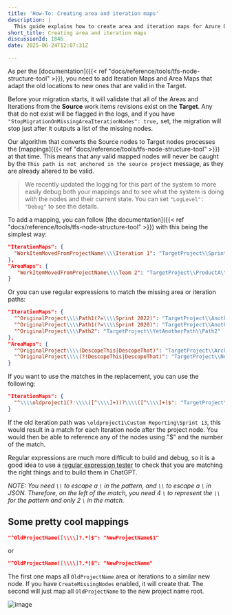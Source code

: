 ```yaml
---
title: 'How-To: Creating area and iteration maps'
description: |
  This guide explains how to create area and iteration maps for Azure DevOps Migration Tools, allowing you to adapt old locations to new ones during migration.
short_title: Creating area and iteration maps
discussionId: 1846
date: 2025-06-24T12:07:31Z

---
```

As per the [documentation]({{< ref "docs/reference/tools/tfs-node-structure-tool" >}}), you need to add Iteration Maps and Area Maps that adapt the old locations to new ones that are valid in the Target.

Before your migration starts, it will validate that all of the Areas and Iterations from the **Source** work items revisions exist on the **Target**. Any that do not exist will be flagged in the logs, and if you have `"StopMigrationOnMissingAreaIterationNodes": true,` set, the migration will stop just after it outputs a list of the missing nodes.

Our algorithm that converts the Source nodes to Target nodes processes the [mappings]({{< ref "docs/reference/tools/tfs-node-structure-tool" >}}) at that time. This means that any valid mapped nodes will never be caught by the `This path is not anchored in the source project` message, as they are already altered to be valid.

> We recently updated the logging for this part of the system to more easily debug both your mappings and to see what the system is doing with the nodes and their current state. You can set `"LogLevel": "Debug"` to see the details.

To add a mapping, you can follow [the documentation]({{< ref "docs/reference/tools/tfs-node-structure-tool" >}}) with this being the simplest way:

```json
"IterationMaps": {
  "WorkItemMovedFromProjectName\\\\Iteration 1": "TargetProject\\Sprint 1"
},
"AreaMaps": {
   "WorkItemMovedFromProjectName\\\\Team 2": "TargetProject\\ProductA\\Team 2"
}
```

Or you can use regular expressions to match the missing area or iteration paths:

```json
"IterationMaps": {
  "^OriginalProject\\\\Path1(?=\\\\Sprint 2022)": "TargetProject\\AnotherPath\\NewTeam",
  "^OriginalProject\\\\Path1(?=\\\\Sprint 2020)": "TargetProject\\AnotherPath\\Archives\\Sprints 2020",
  "^OriginalProject\\\\Path2": "TargetProject\\YetAnotherPath\\Path2"
},
"AreaMaps": {
  "^OriginalProject\\\\(DescopeThis|DescopeThat)": "TargetProject\\Archive\\Descoped\\",
  "^OriginalProject\\\\(?!DescopeThis|DescopeThat)": "TargetProject\\NewArea\\"
}
```

If you want to use the matches in the replacement, you can use the following:

```json
"IterationMaps": {
  "^\\\\oldproject1(?:\\\\([^\\\\]+))?\\\\([^\\\\]+)$": "TargetProject\\Q1$2"
}
```

If the old iteration path was `\oldproject1\Custom Reporting\Sprint 13`, this would result in a match for each Iteration node after the project node. You would then be able to reference any of the nodes using "$" and the number of the match.

Regular expressions are much more difficult to build and debug, so it is a good idea to use a [regular expression tester](https://regex101.com/) to check that you are matching the right things and to build them in ChatGPT.

_NOTE: You need `\\` to escape a `\` in the pattern, and `\\` to escape a `\` in JSON. Therefore, on the left of the match, you need 4 `\` to represent the `\\` for the pattern and only 2 `\` in the match._

## Some pretty cool mappings

```json
"^OldProjectName([\\\\]?.*)$": "NewProjectName$1"
```

or

```json
"^OldProjectName([\\\\]?.*)$": "NewProjectName"
```

The first one maps all `OldProjectName` area or iterations to a similar new node. If you have `CreateMissingNodes` enabled, it will create that. The second will just map all `OldProjectName` to the new project name root.

![image](https://github.com/nkdAgility/azure-devops-migration-tools/assets/5205575/2cf50929-7ea9-4a71-beab-dd8ff3b5b2a8)

```

```
